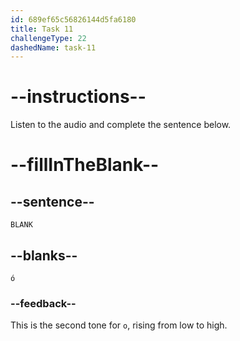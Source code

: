 ```yaml
---
id: 689ef65c56826144d5fa6180
title: Task 11
challengeType: 22
dashedName: task-11
---
```


<!-- (Audio) A: ó -->

# --instructions--

Listen to the audio and complete the sentence below.

# --fillInTheBlank--

## --sentence--

`BLANK`

## --blanks--

`ó`

### --feedback--

This is the second tone for `o`, rising from low to high.
